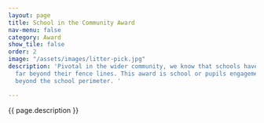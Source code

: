 ```yaml
---
layout: page
title: School in the Community Award
nav-menu: false
category: Award
show_tile: false
order: 2
image: "/assets/images/litter-pick.jpg"
description: 'Pivotal in the wider community, we know that schools have influence
  far beyond their fence lines. This award is school or pupils engagement in environmentalism
  beyond the school perimeter. '

---
```

{{ page.description }}